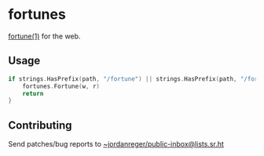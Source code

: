 # fortunes

[fortune(1)](http://man.9front.org/1/fortune) for the web.

## Usage
```go
if strings.HasPrefix(path, "/fortune") || strings.HasPrefix(path, "/fortunes") {
	fortunes.Fortune(w, r)
	return
}
```

## Contributing

Send patches/bug reports to <~jordanreger/public-inbox@lists.sr.ht>
